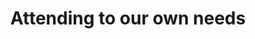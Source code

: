 ---
area: Communication Skills, calgary-cambridge-model
category: 16a - Calgary Cambridge Workshop
title: Attending to our own needs 
description: Attending to our own needs 
audio: /assets/audio/16 - Calgary Cambridge Workshop - Attending to our own needs. Malcolm Thomas - MQ.mp3
article: 
www: 
keywords: Calgary, Cambridge, Model, attend, own, needs
youtube: 
soundcloud: 
---